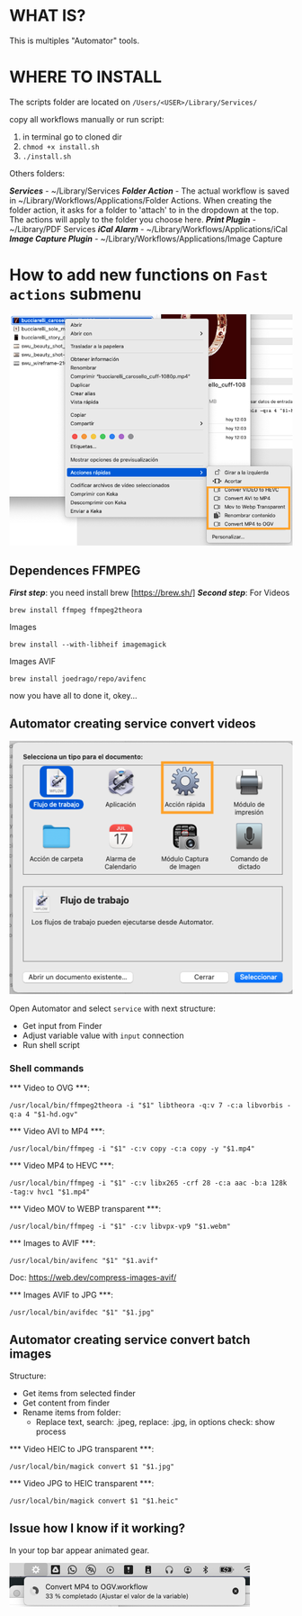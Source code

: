 # WHAT IS?

This is multiples "Automator" tools.

# WHERE TO INSTALL

The scripts folder are located on `/Users/<USER>/Library/Services/`

copy all workflows manually or run script:

1) in terminal go to cloned dir
2) `chmod +x install.sh `
3) `./install.sh`


Others folders:

***Services*** - ~/Library/Services
***Folder Action*** - The actual workflow is saved in ~/Library/Workflows/Applications/Folder Actions. When creating the folder action, it asks for a folder to 'attach' to in the dropdown at the top. The actions will apply to the folder you choose here.
***Print Plugin*** - ~/Library/PDF Services
***iCal Alarm*** - ~/Library/Workflows/Applications/iCal
***Image Capture Plugin*** - ~/Library/Workflows/Applications/Image Capture

# How to add new functions on `Fast actions` submenu
![Acciones rapidas submenu][image1]

## Dependences FFMPEG

***First step***: you need install brew [https://brew.sh/]
***Second step***: 
For Videos
```shell
brew install ffmpeg ffmpeg2theora
```

Images
```shell
brew install --with-libheif imagemagick
```

Images AVIF
```shell
brew install joedrago/repo/avifenc
```

now you have all to done it, okey...

## Automator creating service convert videos
![Acciones rapidas submenu][image2]

Open Automator and select `service` with next structure:

* Get input from Finder
* Adjust variable value with `input` connection
* Run shell script

### Shell commands

*** Video to OVG ***: 
```shell 
/usr/local/bin/ffmpeg2theora -i "$1" libtheora -q:v 7 -c:a libvorbis -q:a 4 "$1-hd.ogv"
```

*** Video AVI to MP4 ***:
```shell
/usr/local/bin/ffmpeg -i "$1" -c:v copy -c:a copy -y "$1.mp4"
```

*** Video MP4 to HEVC ***:
```shell
/usr/local/bin/ffmpeg -i "$1" -c:v libx265 -crf 28 -c:a aac -b:a 128k -tag:v hvc1 "$1.mp4"
```

*** Video MOV to WEBP transparent ***:
```shell
/usr/local/bin/ffmpeg -i "$1" -c:v libvpx-vp9 "$1.webm"
```

*** Images to AVIF ***:
```shell
/usr/local/bin/avifenc "$1" "$1.avif"
```
Doc: https://web.dev/compress-images-avif/

*** Images AVIF to JPG ***:
```shell
/usr/local/bin/avifdec "$1" "$1.jpg"
```

## Automator creating service convert batch images

Structure:
* Get items from selected finder
* Get content from finder
* Rename items from folder:
  * Replace text, search: .jpeg, replace: .jpg, in options check: show process

*** Video HEIC to JPG transparent ***:
```shell
/usr/local/bin/magick convert $1 "$1.jpg"
```

*** Video JPG to HEIC transparent ***:
```shell
/usr/local/bin/magick convert $1 "$1.heic"
```

## Issue how I know if it working?

In your top bar appear animated gear.

![Acciones rapidas submenu][image3]


[image1]: images/image_1.png
[image2]: images/image_2_automator.png
[image3]: images/image_3_process.png